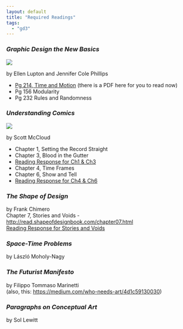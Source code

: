 ```yaml
---
layout: default
title: "Required Readings"
tags:
  - "gd3"
---
```


### _Graphic Design the New Basics_  
<a href="http://www.amazon.com/gp/product/1568987021/ref=as_li_ss_il?ie=UTF8&camp=1789&creative=390957&creativeASIN=1568987021&linkCode=as2&tag=soumacdre-20"><img border="0" src="http://ws-na.amazon-adsystem.com/widgets/q?_encoding=UTF8&ASIN=1568987021&Format=_SL160_&ID=AsinImage&MarketPlace=US&ServiceVersion=20070822&WS=1&tag=soumacdre-20" ></a><img src="http://ir-na.amazon-adsystem.com/e/ir?t=soumacdre-20&l=as2&o=1&a=1568987021" width="1" height="1" border="0" alt="" style="border:none !important; margin:0px !important;" />

by Ellen Lupton and Jennifer Cole Phillips  

- [Pg 214, Time and Motion](http://teaching.ookb.co/assets/media/gd-newbasics-tandm.pdf) (there is a PDF here for you to read now)  
- Pg 156 Modularity  
- Pg 232 Rules and Randomness  

### _Understanding Comics_  
<a href="http://www.amazon.com/gp/product/006097625X/ref=as_li_ss_il?ie=UTF8&camp=1789&creative=390957&creativeASIN=006097625X&linkCode=as2&tag=soumacdre-20"><img border="0" src="http://ws-na.amazon-adsystem.com/widgets/q?_encoding=UTF8&ASIN=006097625X&Format=_SL160_&ID=AsinImage&MarketPlace=US&ServiceVersion=20070822&WS=1&tag=soumacdre-20" ></a><img src="http://ir-na.amazon-adsystem.com/e/ir?t=soumacdre-20&l=as2&o=1&a=006097625X" width="1" height="1" border="0" alt="" style="border:none !important; margin:0px !important;" />

by Scott McCloud  

- Chapter 1, Setting the Record Straight  
- Chapter 3, Blood in the Gutter  
- [Reading Response for Ch1 & Ch3]({{urls.media}}/readingresponses/rr01-understandingcomics-ch1-ch3.pdf)
- Chapter 4, Time Frames  
- Chapter 6, Show and Tell  
- [Reading Response for Ch4 & Ch6]({{urls.media}}/readingresponses/rr02-understandingcomics-ch4-ch6.pdf)


### _The Shape of Design_  
by Frank Chimero  
Chapter 7, Stories and Voids - http://read.shapeofdesignbook.com/chapter07.html  
[Reading Response for Stories and Voids]({{urls.media}}/readingresponses/rr03-storiesandvoids.pdf)

### _Space-Time Problems_  
by László Moholy-Nagy

### _The Futurist Manifesto_  
by Filippo Tommaso Marinetti  
(also, this: https://medium.com/who-needs-art/4d1c59130030)

### _Paragraphs on Conceptual Art_  
by Sol Lewitt

